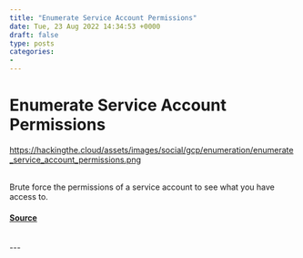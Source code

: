 ```yaml
---
title: "Enumerate Service Account Permissions"
date: Tue, 23 Aug 2022 14:34:53 +0000
draft: false
type: posts
categories: 
- 
---
```

# Enumerate Service Account Permissions
https://hackingthe.cloud/assets/images/social/gcp/enumeration/enumerate_service_account_permissions.png
<br/>

<br/>
Brute force the permissions of a service account to see what you have access to.

#### [Source](https://hackingthe.cloud/gcp/enumeration/enumerate_service_account_permissions/)

<br/>
---
